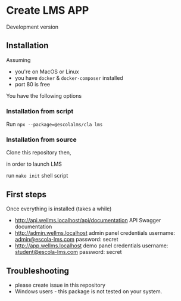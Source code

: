# Create LMS APP

Development version

## Installation

Assuming

- you're on MacOS or Linux
- you have `docker` & `docker-composer` installed
- port 80 is free

You have the following options

### Installation from script

Run `npx --package=@escolalms/cla lms`

### Installation from source

Clone this repository then,

in order to launch LMS

run `make init` shell script

## First steps

Once everything is installed (takes a while)

- http://api.wellms.localhost/api/documentation API Swagger documentation
- http://admin.wellms.localhost admin panel credentials username: admin@escola-lms.com password: secret
- http://app.wellms.localhost demo panel credentials username: student@escola-lms.com password: secret

## Troubleshooting

- please create issue in this repository
- Windows users - this package is not tested on your system.
